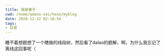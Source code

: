 ```yaml
---
title: 我是傻子
cwd: /home/amano-sei/hexo/myblog
date: 2020-12-22 02:18:54
tags:
- 日常
---
```


睡不着想题想了一个瞎做的线段树，然后看了dalao的题解，啊，为什么我忘记了离线这回事呢（

